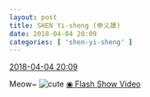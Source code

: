 ```yaml
---
layout: post
title: SHEN Yi-sheng (申义晟)
date: 2018-04-04 20:09
categories: [ 'shen-yi-sheng' ]
---
```


<div class="weibo-info">
  <a href="https://weibo.com/6507103706/GayVtqss3">2018-04-04 20:09</a>
</div>

Meow~ ![cute](https://img.t.sinajs.cn/t4/appstyle/expression/ext/normal/14/tza_org.gif) [◉ Flash Show Video](https://weibo.com/tv/v/GayVtqss3)
